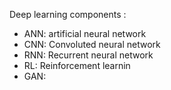 Deep learning components : 
* ANN: artificial neural network
* CNN: Convoluted neural network
* RNN: Recurrent neural network
* RL: Reinforcement learnin
* GAN: 
